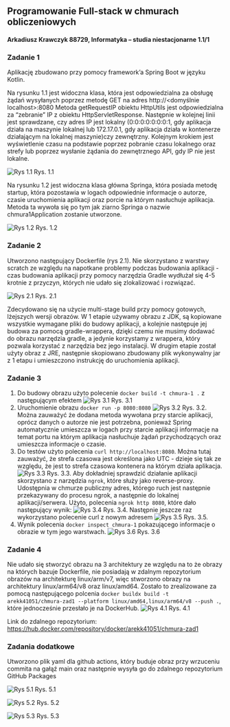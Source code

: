 ## Programowanie Full-stack w chmurach obliczeniowych
#### Arkadiusz Krawczyk 88729, Informatyka – studia niestacjonarne 1.1/1
### Zadanie 1

Aplikację zbudowano przy pomocy framework’a Spring Boot w języku Kotlin.

Na rysunku 1.1 jest widoczna klasa, która jest odpowiedzialna za obsługę żądań wysyłanych poprzez metodę GET na adres http://<domyślnie localhost>:8080
Metoda getRequestIP obiektu HttpUtils jest odpowiedzialna za “zebranie” IP z obiektu HttpServletResponse.
Następnie w kolejnej linii jest sprawdzane, czy adres IP jest lokalny (0:0:0:0:0:0:0:1, gdy aplikacja działa na maszynie lokalnej lub 172.17.0.1, gdy aplikacja działa w kontenerze działającym na lokalnej maszynie)czy zewnętrzny.
Kolejnym krokiem jest wyświetlenie czasu na podstawie poprzez pobranie czasu lokalnego oraz strefy lub poprzez wysłanie żądania do zewnętrznego API, gdy IP nie jest lokalne.

![Rys 1.1](img/zad1.PNG)
Rys. 1.1

Na rysunku 1.2 jest widoczna klasa główna Springa, która posiada metodę startup, która pozostawia w logach odpowiednie informacje o autorze, czasie uruchomienia aplikacji oraz porcie na którym nasłuchuje aplikacja.
Metoda ta wywoła się po tym jak ziarno Springa o nazwie chmura1Application zostanie utworzone.

![Rys 1.2](img/zad1_2.PNG)
Rys. 1.2

### Zadanie 2

Utworzono następujący Dockerfile (rys 2.1).
Nie skorzystano z warstwy scratch ze względu na napotkane problemy podczas budowania aplikacji - czas budowania aplikacji przy pomocy narzędzia Gradle wydłużał się 4-5 krotnie z przyczyn, których nie udało się zlokalizować i rozwiązać.

![Rys 2.1](img/zad2.PNG)
Rys. 2.1

Zdecydowano się na użycie multi-stage build przy pomocy gotowych, lżejszych wersji obrazów. W 1 etapie używamy obrazu z JDK, są kopiowane wszystkie wymagane pliki do budowy aplikacji, a kolejnie następuje jej budowa za pomocą gradle-wrappera, dzięki czemu nie musimy dodawać do obrazu narzędzia gradle, a jedynie korzystamy z wrappera, który pozwala korzystać z narzędzia bez jego instalacji.
W drugim etapie został użyty obraz z JRE, następnie skopiowano zbudowany plik wykonywalny jar z 1 etapu i umieszczono instrukcję do uruchomienia aplikacji.

### Zadanie 3

1. Do budowy obrazu użyto polecenie `docker build -t chmura-1 .` z następującym efektem
![Rys 3.1](img/zad3_a.PNG)
Rys. 3.1
2. Uruchomienie obrazu `docker run -p 8080:8080` 
![Rys 3.2](img/zad3_b.PNG)
Rys. 3.2. Można zauważyć że dodana metoda wywołana przy starcie aplikacji, oprócz danych o autorze nie jest potrzebna, ponieważ Spring automatycznie umieszcza w logach przy starcie aplikacji informacje na temat portu na którym aplikacja nasłuchuje żądań przychodzących oraz umieszcza informacje o czasie.
3. Do testów użyto polecenia `curl http://localhost:8080`. Można tutaj zauważyć, że strefa czasowa jest określona jako UTC - dzieje się tak ze względu, że jest to strefa czasowa kontenera na którym działa aplikacja.
![Rys 3.3](img/zad3_c.PNG)
Rys. 3.3. Aby dokładniej sprawdzić działanie aplikacji skorzystano z narzędzia `ngrok`, które służy jako reverse-proxy. Udostępnia w chmurze publiczny adres, którego ruch jest następnie przekazywany do procesu ngrok, a następnie do lokalnej aplikacji/serwera.
Użyto, polecenia `ngrok http 8080`, które dało następujący wynik:
![Rys 3.4](img/zad3_c_3.PNG)
Rys. 3.4. Następnie jeszcze raz wykorzystano polecenie curl z nowym adresem
![Rys 3.5](img/zad3_c_2.PNG)
Rys. 3.5.
4. Wynik polecenia `docker inspect chmura-1` pokazującego informacje o obrazie w tym jego warstwach.
![Rys 3.6](img/zad3_d.PNG)
Rys. 3.6

### Zadanie 4

Nie udało się stworzyć obrazu na 3 architektury ze względu na to że obrazy na których bazuje Dockerfile, nie posiadają w zdalnym repozytorium obrazów na architekturę linux/arm/v7, więc stworzono obrazy na architektury linux/arm64/v8 oraz linux/amd64.
Zostało to zrealizowane za pomocą następującego polcenia `docker buildx build -t arekk41051/chmura-zad1 --platform linux/amd64,linux/arm64/v8 --push .`, które jednocześnie przesłało je na DockerHub.
![Rys 4.1](img/zad4.PNG)
Rys. 4.1

Link do zdalnego repozytorium: https://hub.docker.com/repository/docker/arekk41051/chmura-zad1

### Zadania dodatkowe

Utworzono plik yaml dla github actions, który buduje obraz przy wrzuceniu commita na gałąź main oraz następnie wysyła go do zdalnego repozytorium GitHub Packages

![Rys 5.1](img/zad7.PNG)
Rys. 5.1

![Rys 5.2](img/zad5.PNG)
Rys. 5.2

![Rys 5.3](img/zad6.PNG)
Rys. 5.3


